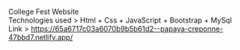 College Fest Website
<br>
Technologies used > Html + Css + JavaScript + Bootstrap + MySql
<br>
Link > https://65a6717c03a6070b9b5b61d2--papaya-creponne-47bbd7.netlify.app/
